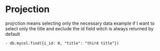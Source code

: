 # Projection

projrction means selecting only the necessary data
example if I want to select only the title and exclude the id field witch is always returned by default

    - db.mycol.find({i_id: 0, "title": "third title"})